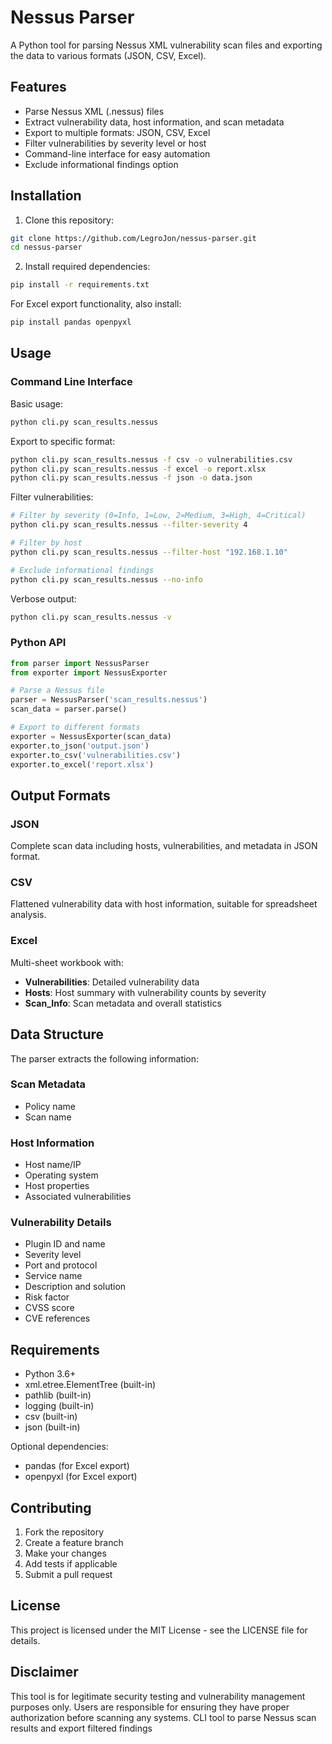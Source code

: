 # Nessus Parser

A Python tool for parsing Nessus XML vulnerability scan files and exporting the data to various formats (JSON, CSV, Excel).

## Features

- Parse Nessus XML (.nessus) files
- Extract vulnerability data, host information, and scan metadata
- Export to multiple formats: JSON, CSV, Excel
- Filter vulnerabilities by severity level or host
- Command-line interface for easy automation
- Exclude informational findings option

## Installation

1. Clone this repository:
```bash
git clone https://github.com/LegroJon/nessus-parser.git
cd nessus-parser
```

2. Install required dependencies:
```bash
pip install -r requirements.txt
```

For Excel export functionality, also install:
```bash
pip install pandas openpyxl
```

## Usage

### Command Line Interface

Basic usage:
```bash
python cli.py scan_results.nessus
```

Export to specific format:
```bash
python cli.py scan_results.nessus -f csv -o vulnerabilities.csv
python cli.py scan_results.nessus -f excel -o report.xlsx
python cli.py scan_results.nessus -f json -o data.json
```

Filter vulnerabilities:
```bash
# Filter by severity (0=Info, 1=Low, 2=Medium, 3=High, 4=Critical)
python cli.py scan_results.nessus --filter-severity 4

# Filter by host
python cli.py scan_results.nessus --filter-host "192.168.1.10"

# Exclude informational findings
python cli.py scan_results.nessus --no-info
```

Verbose output:
```bash
python cli.py scan_results.nessus -v
```

### Python API

```python
from parser import NessusParser
from exporter import NessusExporter

# Parse a Nessus file
parser = NessusParser('scan_results.nessus')
scan_data = parser.parse()

# Export to different formats
exporter = NessusExporter(scan_data)
exporter.to_json('output.json')
exporter.to_csv('vulnerabilities.csv')
exporter.to_excel('report.xlsx')
```

## Output Formats

### JSON
Complete scan data including hosts, vulnerabilities, and metadata in JSON format.

### CSV
Flattened vulnerability data with host information, suitable for spreadsheet analysis.

### Excel
Multi-sheet workbook with:
- **Vulnerabilities**: Detailed vulnerability data
- **Hosts**: Host summary with vulnerability counts by severity
- **Scan_Info**: Scan metadata and overall statistics

## Data Structure

The parser extracts the following information:

### Scan Metadata
- Policy name
- Scan name

### Host Information
- Host name/IP
- Operating system
- Host properties
- Associated vulnerabilities

### Vulnerability Details
- Plugin ID and name
- Severity level
- Port and protocol
- Service name
- Description and solution
- Risk factor
- CVSS score
- CVE references

## Requirements

- Python 3.6+
- xml.etree.ElementTree (built-in)
- pathlib (built-in)
- logging (built-in)
- csv (built-in)
- json (built-in)

Optional dependencies:
- pandas (for Excel export)
- openpyxl (for Excel export)

## Contributing

1. Fork the repository
2. Create a feature branch
3. Make your changes
4. Add tests if applicable
5. Submit a pull request

## License

This project is licensed under the MIT License - see the LICENSE file for details.

## Disclaimer

This tool is for legitimate security testing and vulnerability management purposes only. Users are responsible for ensuring they have proper authorization before scanning any systems.
CLI tool to parse Nessus scan results and export filtered findings
